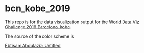 # bcn_kobe_2019

This repo is for the data visualization output for the [World Data Viz Challenge 2018 Barcelona-Kobe](https://opendata-ajuntament.barcelona.cat/en/data-viz-kobe-2019).


The source of the color scheme is 

<a href = "https://www.artistebtisamaziz.com/uploads/1/1/3/6/113644921/picture98_orig.jpg">Ebtisam Abdulaziz: Untitled</a>
